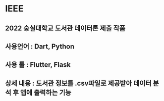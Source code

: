 # IEEE

## 2022 숭실대학교 도서관 데이터톤 제출 작품


  사용언어 : Dart, Python
---
  사용 툴 : Flutter, Flask
---
  상세 내용 : 도서관 정보를 .csv파일로 제공받아 데이터 분석 후 앱에 출력하는 기능
---
